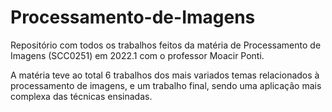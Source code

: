 # Processamento-de-Imagens
Repositório com todos os trabalhos feitos da matéria de Processamento de Imagens (SCC0251) em 2022.1 com o professor Moacir Ponti.

A matéria teve ao total 6 trabalhos dos mais variados temas relacionados à processamento de imagens, e um trabalho final, sendo uma aplicação mais complexa das técnicas ensinadas.

